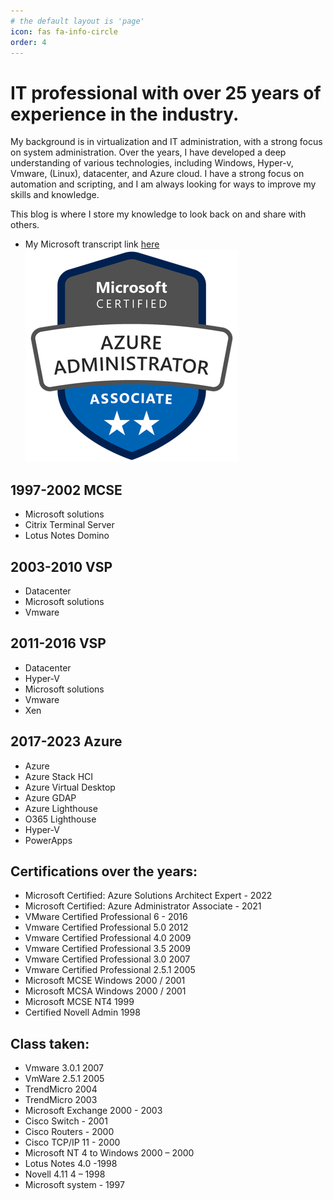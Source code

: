 ```yaml
---
# the default layout is 'page'
icon: fas fa-info-circle
order: 4
---
```


# IT professional with over 25 years of experience in the industry. 

My background is in virtualization and IT administration, with a strong focus on system administration. Over the years, I have developed a deep understanding of various technologies, including Windows, Hyper-v, Vmware, (Linux), datacenter, and Azure cloud. I have a strong focus on automation and scripting, and I am always looking for ways to improve my skills and knowledge.

This blog is where I store my knowledge to look back on and share with others.

* My Microsoft transcript link [here](https://learn.microsoft.com/en-us/users/lubenz007/transcript/v25q3ipzxz65rjr?tab=credentials-tab&source=docs)
![Azure Administrator Associate](https://github.com/Lubenz007/lubenz007.github.io/blob/main/assets/img/blog/azure-administrator-associate.png)


## 1997-2002 MCSE
* Microsoft solutions
* Citrix Terminal Server
* Lotus Notes Domino

## 2003-2010 VSP
* Datacenter
* Microsoft solutions
* Vmware

## 2011-2016 VSP
* Datacenter
* Hyper-V
* Microsoft solutions
* Vmware
* Xen

## 2017-2023 Azure
* Azure
* Azure Stack HCI
* Azure Virtual Desktop
* Azure GDAP
* Azure Lighthouse
* O365 Lighthouse
* Hyper-V
* PowerApps

## Certifications over the years:
* Microsoft Certified: Azure Solutions Architect Expert - 2022
* Microsoft Certified: Azure Administrator Associate - 2021
* VMware Certified Professional 6 - 2016
* Vmware Certified Professional 5.0 2012
* Vmware Certified Professional 4.0 2009
* Vmware Certified Professional 3.5 2009
* Vmware Certified Professional 3.0 2007
* Vmware Certified Professional 2.5.1 2005
* Microsoft MCSE Windows 2000 / 2001
* Microsoft MCSA Windows 2000 / 2001 
* Microsoft MCSE  NT4  1999
* Certified Novell Admin 1998

## Class taken:
* Vmware 3.0.1 2007
* VmWare 2.5.1 2005
* TrendMicro 2004
* TrendMicro 2003
* Microsoft Exchange 2000 - 2003
* Cisco Switch - 2001
* Cisco Routers - 2000
* Cisco TCP/IP 11 - 2000
* Microsoft NT 4 to Windows 2000 – 2000
* Lotus Notes 4.0 -1998
* Novell 4.11 4 – 1998
* Microsoft system - 1997
